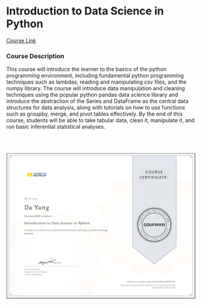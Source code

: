 # Introduction to Data Science in Python

[Course Link](https://www.coursera.org/learn/python-data-analysis)

### Course Description

This course will introduce the learner to the basics of the python programming environment, including fundamental python programming techniques such as lambdas, reading and manipulating csv files, and the numpy library. The course will introduce data manipulation and cleaning techniques using the popular python pandas data science library and introduce the abstraction of the Series and DataFrame as the central data structures for data analysis, along with tutorials on how to use functions such as groupby, merge, and pivot tables effectively. By the end of this course, students will be able to take tabular data, clean it, manipulate it, and run basic inferential statistical analyses. 


<br>
<br>

![Certification](https://github.com/Alexxxalot/Coursera/blob/main/Introduction%20to%20Data%20Science%20in%20Python/Certification/Certification.png?raw=true)
 
